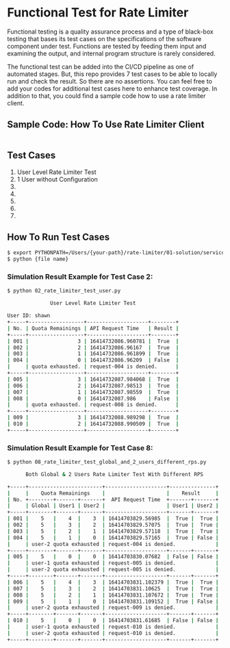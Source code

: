 # Functional Test for Rate Limiter
Functional testing is a quality assurance process and a type of black-box testing that bases its test cases on the specifications of the software component under test. Functions are tested by feeding them input and examining the output, and internal program structure is rarely considered.

The functional test can be added into the CI/CD pipeline as one of automated stages. 
But, this repo provides 7 test cases to be able to locally run and check the result. So there are no assertions. You can feel free to add your codes for additional test cases here to enhance test coverage. In addition to that, you could find a sample code how to use a rate limiter client.

## Sample Code: How To Use Rate Limiter Client
```python

```

## Test Cases
1. User Level Rate Limiter Test
2. 1 User without Configuration
3. 
4. 
5. 
6. 
7. 

## How To Run Test Cases
```bash
$ export PYTHONPATH=/Users/{your-path}/rate-limiter/01-solution/services/rate-limiter
$ python {file name}
```

### Simulation Result Example for Test Case 2:

```bash
$ python 02_rate_limiter_test_user.py

              User Level Rate Limiter Test

User ID: shawn
+-----+------------------+--------------------+--------+
| No. | Quota Remainings | API Request Time   | Result |
+-----+------------------+--------------------+--------+
| 001 |                3 | 16414732086.960781 |  True  |
| 002 |                2 | 16414732086.96167  |  True  |
| 003 |                1 | 16414732086.961899 |  True  |
| 004 |                0 | 16414732086.96209  | False  |
|     | quota exhausted. | request-004 is denied.      |
+-----+------------------+--------------------+--------+
| 005 |                3 | 16414732087.984068 |  True  |
| 006 |                2 | 16414732087.98513  |  True  |
| 007 |                1 | 16414732087.98559  |  True  |
| 008 |                0 | 16414732087.986    | False  |
|     | quota exhausted. | request-008 is denied.      |
+-----+------------------+--------------------+--------+
| 009 |                3 | 16414732088.989298 |  True  |
| 010 |                2 | 16414732088.990509 |  True  |
+-----+------------------+--------------------+--------+
```

### Simulation Result Example for Test Case 8:

```bash
$ python 08_rate_limiter_test_global_and_2_users_different_rps.py

      Both Global & 2 Users Rate Limiter Test With Different RPS

+-----+------------------------+--------------------+---------------+
|     |    Quota Remainings    |                    |    Result     |
| No. +--------+-------+-------+  API Request Time  +-------+-------+
|     | Global | User1 | User2 |                    | User1 | User2 |
+-----+--------+-------+-------+--------------------+-------+-------+
| 001 |    5   |    4  |    3  | 16414703829.56985  |  True |  True |
| 002 |    5   |    3  |    2  | 16414703829.57075  |  True |  True |
| 003 |    5   |    2  |    1  | 16414703829.57118  |  True |  True |
| 004 |    5   |    1  |    0  | 16414703829.57165  |  True | False |
|     | user-2 quota exhausted | request-004 is denied.             |
+-----+--------+-------+-------+--------------------+-------+-------+
| 005 |    5   |    0  |    0  | 16414703830.07682  | False | False |
|     | user-1 quota exhausted | request-005 is denied.             |
|     | user-2 quota exhausted | request-005 is denied.             |
+-----+--------+-------+-------+--------------------+-------+-------+
| 006 |    5   |    4  |    3  | 16414703831.102379 |  True |  True |
| 007 |    5   |    3  |    2  | 16414703831.10625  |  True |  True |
| 008 |    5   |    2  |    1  | 16414703831.107672 |  True |  True |
| 009 |    5   |    1  |    0  | 16414703831.109152 |  True | False |
|     | user-2 quota exhausted | request-009 is denied.             |
+-----+--------+-------+-------+--------------------+-------+-------+
| 010 |    5   |    0  |    0  | 16414703831.61685  | False | False |
|     | user-1 quota exhausted | request-010 is denied.             |
|     | user-2 quota exhausted | request-010 is denied.             |
+-----+--------+-------+-------+--------------------+-------+-------+
```
